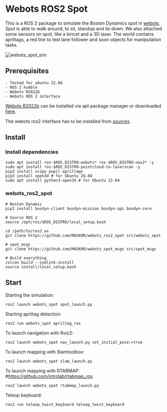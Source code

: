 # Webots ROS2 Spot

This is a ROS 2 package to simulate the Boston Dynamics spot in [webots](https://cyberbotics.com/). Spot is able to walk around, to sit, standup and lie down. We also attached some sensors on spot, like a kincet and a 3D laser.
The world contains apriltags, a red line to test lane follower and soon objects for manipulation tasks.

![webots_spot_sim](https://fh-aachen.sciebo.de/s/4N8dz67jsxARgdN/download)

## Prerequisites

    - Tested for ubuntu 22.04
    - ROS 2 humble
    - Webots R2022b
    - Webots ROS 2 interface

[Webots R2022b](https://cyberbotics.com/doc/guide/installation-procedure#installing-the-debian-package-with-the-advanced-packaging-tool-apt) can be installed via apt package manager or downloaded [here](https://github.com/cyberbotics/webots/releases).

The webots ros2 interface has to be installed from [sources](https://github.com/cyberbotics/webots_ros2/wiki/Complete-Installation-Guide#install-webots_ros2-from-sources).

## Install

### Install dependencies
```
sudo apt install ros-$ROS_DISTRO-webots* ros-$ROS_DISTRO-nav2* -y
sudo apt install ros-$ROS_DISTRO-pointcloud-to-laserscan -y
pip3 install scipy pupil-apriltags
pip3 install open3d # for Ubuntu 20.04
sudo apt install python3-open3d # for Ubuntu 22.04
```

### webots_ros2_spot
```
# Boston Dynamic
pip3 install bosdyn-client bosdyn-mission bosdyn-api bosdyn-core

# Source ROS 2
source /opt/ros/$ROS_DISTRO/local_setup.bash

cd /path/to/ros2_ws
git clone https://github.com/MASKOR/webots_ros2_spot src/webots_spot

# spot_msgs
git clone https://github.com/MASKOR/webots_spot_msgs src/spot_msgs

# Build everything
colcon build --symlink-install
source install/local_setup.bash
```

## Start
Starting the simulation:

    ros2 launch webots_spot spot_launch.py

Starting apriltag detection:

    ros2 run webots_spot apriltag_ros

To launch navigation with Rviz2:

    ros2 launch webots_spot nav_launch.py set_initial_pose:=true

To launch mapping with Slamtoolbox:

    ros2 launch webots_spot slam_launch.py

To launch mapping with RTABMAP: #https://github.com/introlab/rtabmap_ros

    ros2 launch webots_spot rtabmap_launch.py

Teleop keyboard:

    ros2 run teleop_twist_keyboard teleop_twist_keyboard
